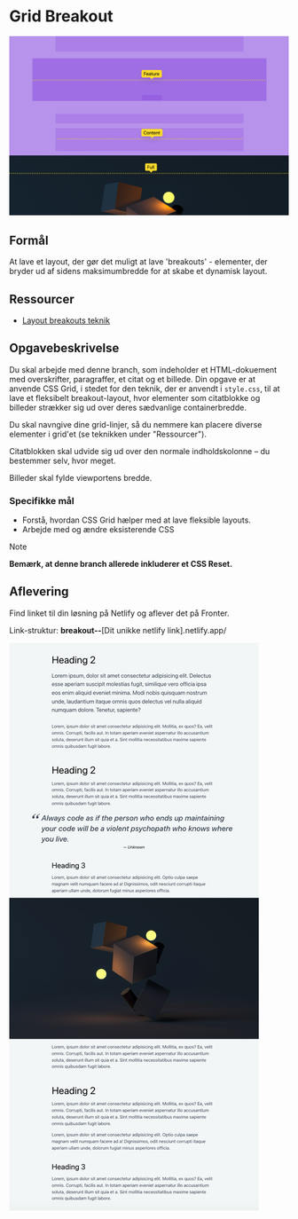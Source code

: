 # **Grid Breakout**

![Breakout blueprint](./assets/breakout1.png)

## Formål

At lave et layout, der gør det muligt at lave 'breakouts' - elementer, der bryder ud af sidens maksimumbredde for at skabe et dynamisk layout.

## Ressourcer

- [Layout breakouts teknik](https://ryanmulligan.dev/blog/layout-breakouts/)

## Opgavebeskrivelse

Du skal arbejde med denne branch, som indeholder et HTML-dokuement med overskrifter, paragraffer, et citat og et billede. Din opgave er at anvende CSS Grid, i stedet for den teknik, der er anvendt i `style.css`, til at lave et fleksibelt breakout-layout, hvor elementer som citatblokke og billeder strækker sig ud over deres sædvanlige containerbredde.

Du skal navngive dine grid-linjer, så du nemmere kan placere diverse elementer i grid'et (se teknikken under "Ressourcer").

Citatblokken skal udvide sig ud over den normale indholdskolonne – du bestemmer selv, hvor meget.

Billeder skal fylde viewportens bredde.

### Specifikke mål

- Forstå, hvordan CSS Grid hælper med at lave fleksible layouts.
- Arbejde med og ændre eksisterende CSS

> [!NOTE]  
> **Bemærk, at denne branch allerede inkluderer et CSS Reset.**

## Aflevering

Find linket til din løsning på Netlify og aflever det på Fronter.

Link-struktur: **breakout--**[Dit unikke netlify link].netlify.app/

![Solution](./assets/breakout2.png)
